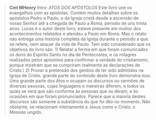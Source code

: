 
> **Cmt MHenry** Intro: *ATOS DOS APÓSTOLOS* Este livro une os evangelhos com as epístolas. Contém muitos detalhes sobre os apóstolos Pedro e Paulo, e da Igreja cristã desde a ascensão de nosso Senhor até a chegada de Paulo a Roma, período de uns trinta anos. Lucas é o autor deste livro; esteve presente em muitos dos acontecimentos relatados e atendeu a Paulo em Roma. Mas o relato não entrega uma história completa da Igreja durante o período a que se refere, nem sequer da vida de Paulo. Tem sido considerado que os objetivos do livro são: 1\) Relatar a forma em que foram comunicados os dons do Espírito Santo no dia de Pentecostes, e os milagres realizados pelos apóstolos para confirmar a verdade do cristianismo, porque mostram que se cumpriram realmente as declarações de Cristo.\ 2) Provar a pretensão dos gentios de ter sido admitidos na Igreja de Cristo. grande parte do conteúdo deste livro demonstra isso. Uma grande parte dos Atos o ocupam os discursos ou sermões de diversas pessoas, cujas linguagens e maneiras diferem, e todos os quais se verá que são conforme às pessoas que os deram, e às ocasiões em que foram pronunciados. Parece que a maioria destes discursos são somente a substância do que foi dito no momento. Não obstante, se relacionam inteiramente a Jesus como o Cristo, o Messias ungido.